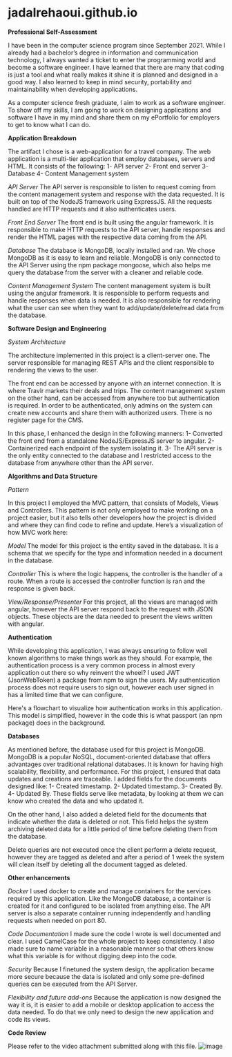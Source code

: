 # jadalrehaoui.github.io


**Professional Self-Assessment**

I have been in the computer science program since September 2021. While I already had a bachelor’s degree in information and communication technology, I always wanted a ticket to enter the programming world and become a software engineer. I have learned that there are many that coding is just a tool and what really makes it shine it is planned and designed in a good way. I also learned to keep in mind security, portability and maintainability when developing applications. 

As a computer science fresh graduate, I aim to work as a software engineer. To show off my skills, I am going to work on designing applications and software I have in my mind and share them on my ePortfolio for employers to get to know what I can do. 

**Application Breakdown**

The artifact I chose is a web-application for a travel company. The web application is a multi-tier application that employ databases, servers and HTML. It consists of the following:
1-	API server
2-	Front end server
3-	Database
4-	Content Management system

*API Server*
The API server is responsible to listen to request coming from the content management system and response with the data requested. It is built on top of the NodeJS framework using ExpressJS. All the requests handled are HTTP requests and it also authenticates users.

*Front End Server*
The front end is built using the angular framework. It is responsible to make HTTP requests to the API server, handle responses and render the HTML pages with the respective data coming from the API. 

*Database*
The database is MongoDB, locally installed and ran. We chose MongoDB as it is easy to learn and reliable. MongoDB is only connected to the API Server using the npm package mongoose, which also helps me query the database from the server with a cleaner and reliable code.

*Content Management System*
The content management system is built using the angular framework. It is responsible to perform requests and handle responses when data is needed. It is also responsible for rendering what the user can see when they want to add/update/delete/read data from the database. 

**Software Design and Engineering**

*System Architecture*

The architecture implemented in this project is a client-server one. The server responsible for managing REST APIs and the client responsible to rendering the views to the user. 

The front end can be accessed by anyone with an internet connection. It is where Travlr markets their deals and trips. The content management system on the other hand, can be accessed from anywhere too but authentication is required. In order to be authenticated, only admins on the system can create new accounts and share them with authorized users. There is no register page for the CMS. 


In this phase, I enhanced the design in the following manners: 
1-	Converted the front end from a standalone NodeJS/ExpressJS server to angular.
2-	Containerized each endpoint of the system isolating it.
3-	The API server is the only entity connected to the database and I restricted access to the database from anywhere other than the API server.

**Algorithms and Data Structure**

*Pattern*

In this project I employed the MVC pattern, that consists of Models, Views and Controllers. 
This pattern is not only employed to make working on a project easier, but it also tells other developers how the project is divided and where they can find code to refine and update.
Here’s a visualization of how MVC work here:

*Model*
The model for this project is the entity saved in the database. It is a schema that we specify for the type and information needed in a document in the database.

*Controller*
This is where the logic happens, the controller is the handler of a route. When a route is accessed the controller function is ran and the response is given back. 

*View/Response/Presenter*
For this project, all the views are managed with angular, however the API server respond back to the request with JSON objects. These objects are the data needed to present the views written with angular.

**Authentication**

While developing this application, I was always ensuring to follow well known algorithms to make things work as they should. For example, the authentication process is a very common process in almost every application out there so why reinvent the wheel? I used JWT (JsonWebToken) a package from npm to sign the users. My authentication process does not require users to sign out, however each user signed in has a limited time that we can configure.

Here's a flowchart to visualize how authentication works in this application. This model is simplified, however in the code this is what passport (an npm package) does in the background.

**Databases**

As mentioned before, the database used for this project is MongoDB. MongoDB is a popular NoSQL, document-oriented database that offers advantages over traditional relational databases.
It is known for having high scalability, flexibility, and performance.
For this project, I ensured that data updates and creations are traceable. I added fields for the documents designed like: 
1-	Created timestamp.
2-	Updated timestamp.
3-	Created By.
4-	Updated By.
These fields serve like metadata, by looking at them we can know who created the data and who updated it. 

On the other hand, I also added a deleted field for the documents that indicate whether the data is deleted or not. This field helps the system archiving deleted data for a little period of time before deleting them from the database. 

Delete queries are not executed once the client perform a delete request, however they are tagged as deleted and after a period of 1 week the system will clean itself by deleting all the document tagged as deleted.

**Other enhancements**

*Docker*
I used docker to create and manage containers for the services required by this application. Like the MongoDB database, a container is created for it and configured to be isolated from anything else. The API server is also a separate container running independently and handling requests when needed on port 80.

*Code Documentation*
I made sure the code I wrote is well documented and clear. I used CamelCase for the whole project to keep consistency. I also made sure to name variable in a reasonable manner so that others know what this variable is for without digging deep into the code. 

*Security*
Because I finetuned the system design, the application became more secure because the data is isolated and only some pre-defined queries can be executed from the API Server.

*Flexibility and future add-ons*
Because the application is now designed the way it is, it is easier to add a mobile or desktop application to access the data needed. To do that we only need to design the new application and code its views. 

**Code Review**

Please refer to the video attachment submitted along with this file.
![image](https://github.com/jadalrehaoui/jadalrehaoui.github.io/assets/64440563/067cb9fe-6680-426c-8e39-14ae1b279929)
